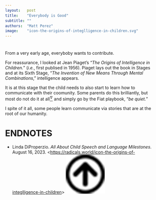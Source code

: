 ```yaml
---
layout:   post
title:    "Everybody is Good"
subtitle: ""
authors:  "Matt Perez"
image:    "icon-the-origins-of-integlligence-in-children.svg"
---
```


<div style='display:none; '>
 <p>Everybody is trying to contribute (except maybe the mentally sick). For some, the mean is violence, for others, the mean is conversations. We must learn to teach conversations.</p>
</div>

<h1></h1>
 <p>From a very early age, everyboby wants to contribute.</p>
 <p>For reassurance, I looked at Jean Piaget&rsquo;s &ldquo;<em>The Origins of Intelligence in Children.</em>&rdquo; (<em>i.e.</em>, first publised in 1956). Piaget lays out the book in Stages and at its Sixth Stage, &ldquo;<em>The Invention of New Means Through Mental Combinations</em>,&rdquo; intelligence appears.</p>
 <p>It is at this stage that the child needs to also start to learn how to communicate with their coomunity. Some parents do this brilliantly, but most do not do it at all<a href="#en01"><sup id="bm01">&hairsp;&nabla;&hairsp;</sup></a> and simply go by the Fiat playbook, &ldquo;<em>be quiet.</em>&rdquo;</p>
 <p>I spite of it all, some people learn communicate via stories that are at the root of our humanity.</p>

<h1 class="_section">ENDNOTES</h1>
 <ul>
  <li id="en01">
   <p class="_list-item">
    Linda DiProperzio.
    <em>All About Child Speech and Language Milestones</em>.
    August 16, 2023.
    &lt;<a href="https://radicals.world/icon-the-origins-of-integlligence-in-children" target="_blank">https://radicals.world/icon-the-origins-of-integlligence-in-children</a>&gt;
    <a class="_uparrow" href="#bm01"><img src="/assets/img/arrow-up-icon.png"></a>
   </p>
  </li>
 </ul>
